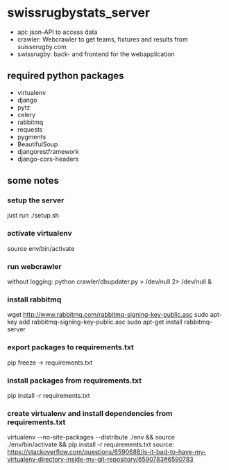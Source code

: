 swissrugbystats_server
======================

- api: json-API to access data
- crawler: Webcrawler to get teams, fixtures and results from suisserugby.com
- swissrugby: back- and frontend for the webapplication


required python packages
------------------------
- virtualenv
- django
- pytz
- celery
- rabbitmq
- requests
- pygments
- BeautifulSoup
- djangorestframework
- django-cors-headers


some notes
----------

### setup the server
just run
./setup.sh

### activate virtualenv
source env/bin/activate

### run webcrawler
without logging:
python crawler/dbupdater.py > /dev/null 2> /dev/null &

### install rabbitmq
wget http://www.rabbitmq.com/rabbitmq-signing-key-public.asc
sudo apt-key add rabbitmq-signing-key-public.asc
sudo apt-get install rabbitmq-server

### 

### export packages to requirements.txt
pip freeze -> requirements.txt

### install packages from requirements.txt
pip install -r requirements.txt

### create virtualenv and install dependencies from requirements.txt
virtualenv --no-site-packages --distribute ./env && source ./env/bin/activate && pip install -r requirements.txt
source: https://stackoverflow.com/questions/6590688/is-it-bad-to-have-my-virtualenv-directory-inside-my-git-repository/6590783#6590783
